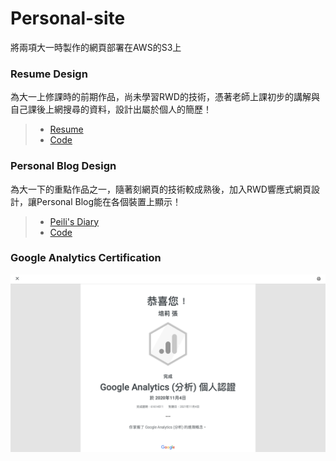 # Personal-site
將兩項大一時製作的網頁部署在AWS的S3上

### Resume Design
為大一上修課時的前期作品，尚未學習RWD的技術，憑著老師上課初步的講解與自己課後上網搜尋的資料，設計出屬於個人的簡歷！
> - [Resume](https://07170142.s3.amazonaws.com/resume/index.html)
> - [Code](https://github.com/peilichang/personal-site/tree/main/resume)

### Personal Blog Design
為大一下的重點作品之一，隨著刻網頁的技術較成熟後，加入RWD響應式網頁設計，讓Personal Blog能在各個裝置上顯示！
> - [Peili's Diary](https://07170142.s3.amazonaws.com/Blog/index.html)
> - [Code](https://github.com/peilichang/personal-site/tree/main/Blog)

### Google Analytics Certification
![avatar](resume/images/GA.jpg)
